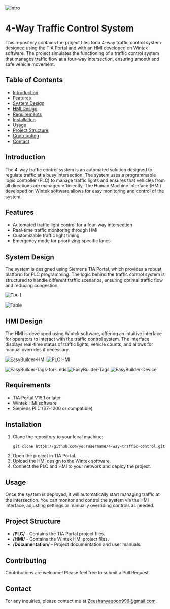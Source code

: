 <!DOCTYPE html>
<html lang="en">
<head>
    <meta charset="UTF-8">
    <meta name="viewport" content="width=device-width, initial-scale=1.0">

</head>
<body>
  
![Intro](https://github.com/user-attachments/assets/3b9b33df-63c8-4800-9814-0cf690e3767e)



<h1>4-Way Traffic Control System</h1>

<p>This repository contains the project files for a 4-way traffic control system designed using the TIA Portal and with an HMI developed on Wintek software. The project simulates the functioning of a traffic control system that manages traffic flow at a four-way intersection, ensuring smooth and safe vehicle movement.</p>

<h2>Table of Contents</h2>
<ul>
    <li><a href="#introduction">Introduction</a></li>
    <li><a href="#features">Features</a></li>
    <li><a href="#system-design">System Design</a></li>
    <li><a href="#hmi-design">HMI Design</a></li>
    <li><a href="#requirements">Requirements</a></li>
    <li><a href="#installation">Installation</a></li>
    <li><a href="#usage">Usage</a></li>
    <li><a href="#project-structure">Project Structure</a></li>
    <li><a href="#contributing">Contributing</a></li>
    <li><a href="#contact">Contact</a></li>
</ul>

<h2 id="introduction">Introduction</h2>
<p>The 4-way traffic control system is an automated solution designed to regulate traffic at a busy intersection. The system uses a programmable logic controller (PLC) to manage traffic lights and ensures that vehicles from all directions are managed efficiently. The Human Machine Interface (HMI) developed on Wintek software allows for easy monitoring and control of the system.</p>

<h2 id="features">Features</h2>
<ul>
    <li>Automated traffic light control for a four-way intersection</li>
    <li>Real-time traffic monitoring through HMI</li>
    <li>Customizable traffic light timing</li>
    <li>Emergency mode for prioritizing specific lanes</li>
</ul>

<h2 id="system-design">System Design</h2>
<p>The system is designed using Siemens TIA Portal, which provides a robust platform for PLC programming. The logic behind the traffic control system is structured to handle different traffic scenarios, ensuring optimal traffic flow and reducing congestion.</p>

![TIA-1](https://github.com/user-attachments/assets/d32b7bc2-e53f-4895-bfe6-099e52ee4fd0)

![Table](https://github.com/user-attachments/assets/0f9a6e38-9748-4b37-ae18-3bc9d48dfb3b)


<h2 id="hmi-design">HMI Design</h2>
<p>The HMI is developed using Wintek software, offering an intuitive interface for operators to interact with the traffic control system. The interface displays real-time status of traffic lights, vehicle counts, and allows for manual overrides if necessary.</p>

![EasyBuilder-HMI](https://github.com/user-attachments/assets/9a308370-cd8b-436c-8066-2054432df3d4)
![PLC HMI](https://github.com/user-attachments/assets/1b571cd4-6449-4d89-97bf-6fb4ef2c21c2)

![EasyBuilder-Tags-for-Leds](https://github.com/user-attachments/assets/84ebc99c-22c8-4446-9e7d-eafcf6ace0a0)
![EasyBuilder-Tags](https://github.com/user-attachments/assets/06608c7a-f288-441a-8481-0ed7a479f5b4)
![EasyBuilder-Device](https://github.com/user-attachments/assets/ac4bae0e-a5ed-47d3-b57c-9845265faa83)

<h2 id="requirements">Requirements</h2>
<ul>
    <li>TIA Portal V15.1 or later</li>
    <li>Wintek HMI software</li>
    <li>Siemens PLC (S7-1200 or compatible)</li>
</ul>

<h2 id="installation">Installation</h2>
<ol>
    <li>Clone the repository to your local machine:</li>
    <pre><code>git clone https://github.com/yourusername/4-way-traffic-control.git</code></pre>
    <li>Open the project in TIA Portal.</li>
    <li>Upload the HMI design to the Wintek software.</li>
    <li>Connect the PLC and HMI to your network and deploy the project.</li>
</ol>

<h2 id="usage">Usage</h2>
<p>Once the system is deployed, it will automatically start managing traffic at the intersection. You can monitor and control the system via the HMI interface, adjusting settings or manually overriding controls as needed.</p>

<h2 id="project-structure">Project Structure</h2>
<ul>
    <li><strong>/PLC/</strong> - Contains the TIA Portal project files.</li>
    <li><strong>/HMI/</strong> - Contains the Wintek HMI project files.</li>
    <li><strong>/Documentation/</strong> - Project documentation and user manuals.</li>
</ul>

<h2 id="contributing">Contributing</h2>
<p>Contributions are welcome! Please feel free to submit a Pull Request.</p>

<h2 id="contact">Contact</h2>
<p>For any inquiries, please contact me at <a href="mailto:Zeeshanyaqoob999@gmail.com">Zeeshanyaqoob999@gmail.com</a>.</p>

</body>
</html>
